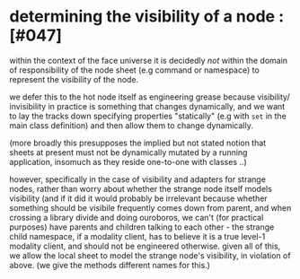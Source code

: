# determining the visibility of a node :[#047]

within the context of the face universe it is decidedly *not* within the
domain of responsibility of the node sheet (e.g command or namespace) to
represent the visibility of the node.

we defer this to the hot node itself as engineering grease because visibility/
invisibility in practice is something that changes dynamically, and we want
to lay the tracks down specifying properties "statically" (e.g with `set`
in the main class definition) and then allow them to change dynamically.

(more broadly this presupposes the implied but not stated notion that sheets
at present must not be dynamically mutated by a running application, insomuch
as they reside one-to-one with classes ..)

however, specifically in the case of visibility and adapters for strange
nodes, rather than worry about whether the strange node itself models
visibility (and if it did it would probably be irrelevant because whether
something should be visibile frequently comes down from parent, and when
crossing a library divide and doing ouroboros, we can't (for practical
purposes) have parents and children talking to each other - the strange child
namespace, if a modality client, has to believe it is a true level-1 modality
client, and should not be engineered otherwise. given all of this, we allow
the local sheet to model the strange node's visibility, in violation of
above. (we give the methods different names for this.)
